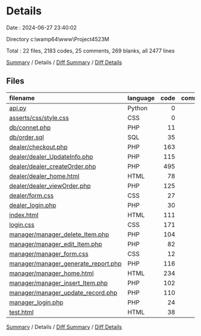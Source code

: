# Details

Date : 2024-06-27 23:40:02

Directory c:\\wamp64\\www\\Project4523M

Total : 22 files,  2183 codes, 25 comments, 269 blanks, all 2477 lines

[Summary](results.md) / Details / [Diff Summary](diff.md) / [Diff Details](diff-details.md)

## Files
| filename | language | code | comment | blank | total |
| :--- | :--- | ---: | ---: | ---: | ---: |
| [api.py](/api.py) | Python | 0 | 0 | 1 | 1 |
| [asserts/css/style.css](/asserts/css/style.css) | CSS | 0 | 0 | 2 | 2 |
| [db/connet.php](/db/connet.php) | PHP | 11 | 0 | 2 | 13 |
| [db/order.sql](/db/order.sql) | SQL | 35 | 25 | 16 | 76 |
| [dealer/checkout.php](/dealer/checkout.php) | PHP | 163 | 0 | 18 | 181 |
| [dealer/dealer_UpdateInfo.php](/dealer/dealer_UpdateInfo.php) | PHP | 115 | 0 | 17 | 132 |
| [dealer/dealer_createOrder.php](/dealer/dealer_createOrder.php) | PHP | 495 | 0 | 24 | 519 |
| [dealer/dealer_home.html](/dealer/dealer_home.html) | HTML | 78 | 0 | 7 | 85 |
| [dealer/dealer_viewOrder.php](/dealer/dealer_viewOrder.php) | PHP | 125 | 0 | 14 | 139 |
| [dealer/form.css](/dealer/form.css) | CSS | 27 | 0 | 7 | 34 |
| [dealer_login.php](/dealer_login.php) | PHP | 30 | 0 | 9 | 39 |
| [index.html](/index.html) | HTML | 111 | 0 | 30 | 141 |
| [login.css](/login.css) | CSS | 171 | 0 | 67 | 238 |
| [manager/manager_delete_Item.php](/manager/manager_delete_Item.php) | PHP | 104 | 0 | 11 | 115 |
| [manager/manager_edit_Item.php](/manager/manager_edit_Item.php) | PHP | 82 | 0 | 2 | 84 |
| [manager/manager_form.css](/manager/manager_form.css) | CSS | 12 | 0 | 2 | 14 |
| [manager/manager_generate_report.php](/manager/manager_generate_report.php) | PHP | 116 | 0 | 5 | 121 |
| [manager/manager_home.html](/manager/manager_home.html) | HTML | 234 | 0 | 4 | 238 |
| [manager/manager_insert_Item.php](/manager/manager_insert_Item.php) | PHP | 102 | 0 | 8 | 110 |
| [manager/manager_update_record.php](/manager/manager_update_record.php) | PHP | 110 | 0 | 10 | 120 |
| [manager_login.php](/manager_login.php) | PHP | 24 | 0 | 9 | 33 |
| [test.html](/test.html) | HTML | 38 | 0 | 4 | 42 |

[Summary](results.md) / Details / [Diff Summary](diff.md) / [Diff Details](diff-details.md)